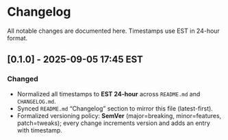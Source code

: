 # Changelog
All notable changes are documented here. Timestamps use EST in 24-hour format.

## [0.1.0] - 2025-09-05 17:45 EST
### Changed
- Normalized all timestamps to **EST 24-hour** across `README.md` and `CHANGELOG.md`.
- Synced `README.md` “Changelog” section to mirror this file (latest-first).
- Formalized versioning policy: **SemVer** (major=breaking, minor=features, patch=tweaks); every change increments version and adds an entry with timestamp.
